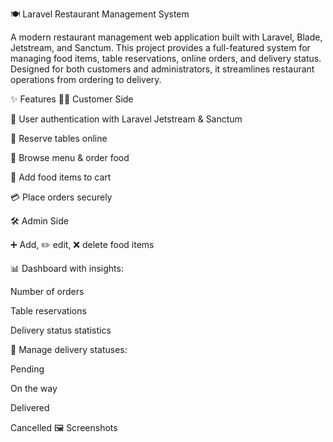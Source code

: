 🍽️ Laravel Restaurant Management System

A modern restaurant management web application built with Laravel, Blade, Jetstream, and Sanctum. This project provides a full-featured system for managing food items, table reservations, online orders, and delivery status. Designed for both customers and administrators, it streamlines restaurant operations from ordering to delivery.

✨ Features
👨‍🍳 Customer Side

🔐 User authentication with Laravel Jetstream & Sanctum

📅 Reserve tables online

🍕 Browse menu & order food

🛒 Add food items to cart

💳 Place orders securely

🛠️ Admin Side

➕ Add, ✏️ edit, ❌ delete food items

📊 Dashboard with insights:

Number of orders

Table reservations

Delivery status statistics

🚚 Manage delivery statuses:

Pending

On the way

Delivered

Cancelled
🖼️ Screenshots
